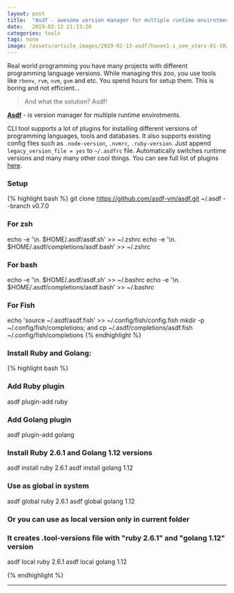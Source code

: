 ```yaml
---
layout: post
title:  "Asdf - awesome version manager for multiple runtime envirotments"
date:   2019-02-12 21:13:26
categories: tools
tags: none
image: /assets/article_images/2019-02-13-asdf/haven1-i_see_stars-01-1024x768.png
---
```


Real world programming you have many projects with different programming language versions. While managing this zoo, you use tools like ```rbenv```, ```rvm```, ```nvm```, ```gvm``` and etc. You spend hours for setup them. This is boring and not efficient...

> And what the solution? Asdf!

[**Asdf**](https://asdf-vm.com/) - is version manager for multiple runtime envirotments.

CLI tool supports a lot of plugins for installing different versions of programming languages, tools and databases. It also supports existing config files such as ```.node-version```, ```.nvmrc```, ```.ruby-version```. Just append ```legacy_version_file = yes``` to ```~/.asdfrc``` file. Automatically switches runtime versions and many many other cool things.
You can see full list of plugins [here](https://asdf-vm.com/#/plugins-all?id=plugin-list).

### Setup
{% highlight bash %}
git clone https://github.com/asdf-vm/asdf.git ~/.asdf --branch v0.7.0

### For zsh
echo -e '\n. $HOME/.asdf/asdf.sh' >> ~/.zshrc
echo -e '\n. $HOME/.asdf/completions/asdf.bash' >> ~/.zshrc

### For bash
echo -e '\n. $HOME/.asdf/asdf.sh' >> ~/.bashrc
echo -e '\n. $HOME/.asdf/completions/asdf.bash' >> ~/.bashrc

### For Fish
echo 'source ~/.asdf/asdf.fish' >> ~/.config/fish/config.fish
mkdir -p ~/.config/fish/completions; and cp ~/.asdf/completions/asdf.fish ~/.config/fish/completions
{% endhighlight %}


### Install Ruby and Golang:

{% highlight bash %}
### Add Ruby plugin
asdf plugin-add ruby

### Add Golang plugin
asdf plugin-add golang

### Install Ruby 2.6.1 and Golang 1.12 versions
asdf install ruby 2.6.1
asdf install golang 1.12

### Use as global in system
asdf global ruby 2.6.1
asdf global golang 1.12

### Or you can use as local version only in current folder
### It creates .tool-versions file with "ruby 2.6.1" and "golang 1.12" version
asdf local ruby 2.6.1
asdf local golang 1.12

{% endhighlight %}

---
